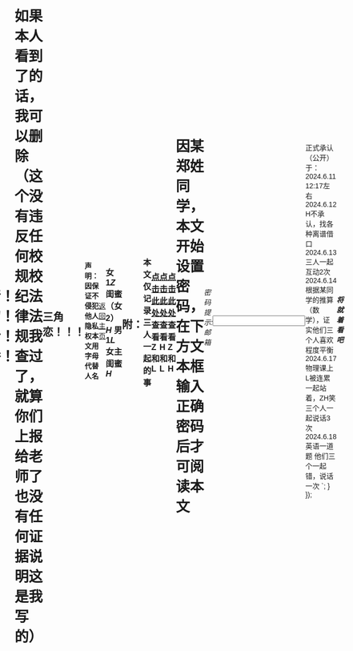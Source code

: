 # *ZHL*（待定）（更新中） 
# 请！勿！传！播！
# 如果本人看到了的话，我可以删除（这个没有违反任何校规校纪法律法规我查过了，就算你们上报给老师了也没有任何证据说明这是我写的）
## 三角恋！！！
#### 声明：因保证不侵犯他人隐私权本文用字母代替人名                                                            
[返回主页](https://normyan01.github.io)
### 女1*Z* 闺蜜（女2）*H* 男1*L* 女主闺蜜*H* 
## 附：
### 本文仅记录三人一起的事
### [点击此处](https://normyan01.github.io/cp/zhl/zl)查看Z和L
### [点击此处](https://normyan01.github.io/cp/zhl/hl)查看H和L
### [点击此处](https://normyan01.github.io/cp/zhl/zh)查看Z和H
# 因某郑姓同学，本文开始设置密码，在下方文本框输入正确密码后才可阅读本文
###### 密码提示:邮箱
<html lang="en">
<head>
    <meta charset="UTF-8">
    <meta name="viewport" content="width=device-width, initial-scale=1.0">
    <title>Text Box Change Example</title>
    <style>
        body {
            font-family: Arial, sans-serif;
            display: flex;
            justify-content: center;
            align-items: center;
            height: 100vh;
            margin: 0;
        }
        #container {
            text-align: center;
        }
        textarea {
            width: 100%;
            height: 200px;
        }
    </style>
</head>
<body>
    <div id="container">
        <input type="text" id="textBox">
    </div>

    <script>
        document.getElementById('textBox').addEventListener('input', function() {
            if (this.value === 'j1012100809') {
                let container = document.getElementById('container');
                container.innerHTML = `
                    <textarea readonly>
正式承认（公开）于：2024.6.11 12:17左右
2024.6.12 H不承认，找各种离谱借口
2024.6.13 三人一起互动2次
2024.6.14 根据某同学的推算（数学），证实他们三个人喜欢程度平衡
2024.6.17 物理课上L被连累一起站着，ZH笑 三个人一起说话3次
2024.6.18 英语一道题 他们三个一起错，说话一次
                    </textarea>
                `;
            }
        });
    </script>
</body>
</html>

##### 将就着看吧
